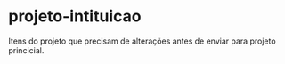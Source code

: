 # projeto-intituicao
Itens do projeto que precisam de alterações antes de enviar para projeto princicial.
